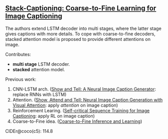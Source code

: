 ## [Stack-Captioning: Coarse-to-Fine Learning for Image Captioning](https://arxiv.org/abs/1709.03376)

The authors extend LSTM decoder into multi stages, where the latter stage gives captions with more details. To cope with coarse-to-fine decoders, stacked attention model is proposed to provide different attentions on image.

Contributes:
- **multi stage** LSTM decoder.
- **stacked** attention model.

Previous work:
1. CNN-LSTM arch. ([Show and Tell: A Neural Image Caption Generator](https://github.com/DuinoDu/imagecaption_papernotes/blob/master/README.md#2014): replace RNNs with LSTM)
2. Attention. ([Show, Attend and Tell: Neural Image Caption Generation with Visual Attention](https://github.com/DuinoDu/imagecaption_papernotes/blob/master/README.md#2015): apply _attention_ on image caption)
3. Reinforcement Learing. ([Self-critical Sequence Training for Image Captioning](https://github.com/DuinoDu/imagecaption_papernotes/blob/master/README.md#2016): apply RL on image caption)
4. Coarse-to-Fine idea. ([Coarse-to-Fine Inference and Learning](http://turing.cs.washington.edu/papers/aaai11-kiddon.pdf))

CIDEr@coco(c5): 114.8  
